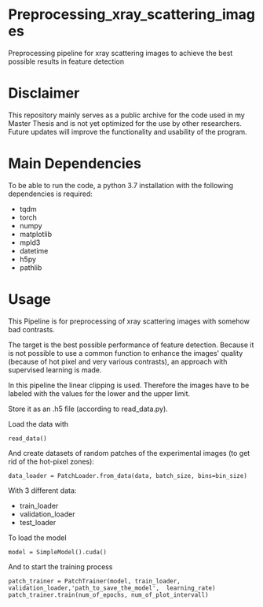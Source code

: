 # Preprocessing_xray_scattering_images
Preprocessing pipeline for xray scattering images to achieve the best possible results in feature detection

# Disclaimer

This repository mainly serves as a public archive for the code used in my Master Thesis and is not yet optimized for the use by other researchers. Future updates will improve the functionality and usability of the program.

# Main Dependencies
To be able to run the code, a python 3.7 installation with the following dependencies is required:
- tqdm
- torch
- numpy
- matplotlib
- mpld3
- datetime
- h5py
- pathlib

# Usage
This Pipeline is for preprocessing of xray scattering images with somehow bad contrasts.

The target is the best possible performance of feature detection. 
Because it is not possible to use a common function to enhance the images' quality (because of hot pixel and very various contrasts), an approach with supervised learning is made.

In this pipeline the linear clipping is used.
Therefore the images have to be labeled with the values for the lower and the upper limit.

Store it as an .h5 file (according to read_data.py).

Load the data with 

    read_data()

And create datasets of random patches of the experimental images (to get rid of the hot-pixel zones):

    data_loader = PatchLoader.from_data(data, batch_size, bins=bin_size)
With 3 different data:    
- train_loader
- validation_loader
- test_loader 
    
To load the model

    model = SimpleModel().cuda()
    
And to start the training process

    patch_trainer = PatchTrainer(model, train_loader, validation_loader,'path_to_save_the_model',  learning_rate)
    patch_trainer.train(num_of_epochs, num_of_plot_intervall)
